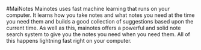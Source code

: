 #MaiNotes
Mainotes uses fast machine learning that runs on your computer. It learns how you take notes and what notes you need at the time you need them and builds a good collection of suggestions based upon the current time. As well as this, mainotes offers a powerful and solid note search system to give you the notes you need when you need them. All of this happens lightning fast right on your computer.
